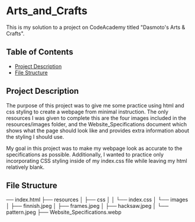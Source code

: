 # Arts_and_Crafts

This is my solution to a project on CodeAcademy titled "Dasmoto's Arts & Crafts". 

## Table of Contents

- [Project Description](#project-description)
- [File Structure](#file-structure)

## Project Description

The purpose of this project was to give me some practice using html and css styling to create a webpage from minimal instruction. The only resources I was given to complete this are the four images included in the resources/images folder, and the Website_Specifications document which shows what the page should look like and provides extra information about the styling I should use.

My goal in this project was to make my webpage look as accurate to the specifications as possible. Additionally, I wanted to practice only incorporating CSS styling inside of my index.css file while leaving my html relatively blank.

## File Structure

── index.html
├── resources
│   ├── css
│   │   └── index.css
│   └── images
│       ├── finnish.jpeg
│       ├── frames.jpeg
│       ├── hacksaw.jpeg
│       └── pattern.jpeg
├── Website_Specifications.webp
